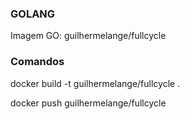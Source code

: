 ### GOLANG
Imagem GO: guilhermelange/fullcycle


### Comandos
docker build -t guilhermelange/fullcycle .

docker push guilhermelange/fullcycle